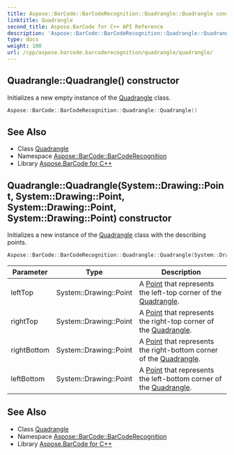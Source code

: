 ```yaml
---
title: Aspose::BarCode::BarCodeRecognition::Quadrangle::Quadrangle constructor
linktitle: Quadrangle
second_title: Aspose.BarCode for C++ API Reference
description: 'Aspose::BarCode::BarCodeRecognition::Quadrangle::Quadrangle constructor. Initializes a new empty instance of the Quadrangle class in C++.'
type: docs
weight: 100
url: /cpp/aspose.barcode.barcoderecognition/quadrangle/quadrangle/
---
```

## Quadrangle::Quadrangle() constructor


Initializes a new empty instance of the [Quadrangle](../) class.

```cpp
Aspose::BarCode::BarCodeRecognition::Quadrangle::Quadrangle()
```

## See Also

* Class [Quadrangle](../)
* Namespace [Aspose::BarCode::BarCodeRecognition](../../)
* Library [Aspose.BarCode for C++](../../../)
## Quadrangle::Quadrangle(System::Drawing::Point, System::Drawing::Point, System::Drawing::Point, System::Drawing::Point) constructor


Initializes a new instance of the [Quadrangle](../) class with the describing points.

```cpp
Aspose::BarCode::BarCodeRecognition::Quadrangle::Quadrangle(System::Drawing::Point leftTop, System::Drawing::Point rightTop, System::Drawing::Point rightBottom, System::Drawing::Point leftBottom)
```


| Parameter | Type | Description |
| --- | --- | --- |
| leftTop | System::Drawing::Point | A [Point](../) that represents the left-top corner of the [Quadrangle](../). |
| rightTop | System::Drawing::Point | A [Point](../) that represents the right-top corner of the [Quadrangle](../). |
| rightBottom | System::Drawing::Point | A [Point](../) that represents the right-bottom corner of the [Quadrangle](../). |
| leftBottom | System::Drawing::Point | A [Point](../) that represents the left-bottom corner of the [Quadrangle](../). |

## See Also

* Class [Quadrangle](../)
* Namespace [Aspose::BarCode::BarCodeRecognition](../../)
* Library [Aspose.BarCode for C++](../../../)
